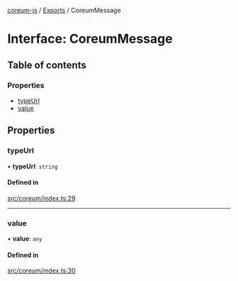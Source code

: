 [coreum-js](../README.md) / [Exports](../modules.md) / CoreumMessage

# Interface: CoreumMessage

## Table of contents

### Properties

- [typeUrl](CoreumMessage.md#typeurl)
- [value](CoreumMessage.md#value)

## Properties

### typeUrl

• **typeUrl**: `string`

#### Defined in

[src/coreum/index.ts:29](https://github.com/CooperFoundation/coreum-js/blob/e00873a/src/coreum/index.ts#L29)

___

### value

• **value**: `any`

#### Defined in

[src/coreum/index.ts:30](https://github.com/CooperFoundation/coreum-js/blob/e00873a/src/coreum/index.ts#L30)
